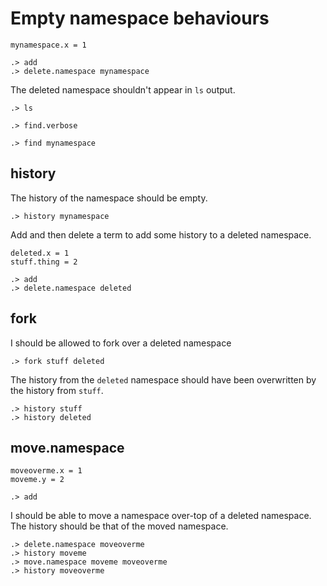 # Empty namespace behaviours

```unison:hide
mynamespace.x = 1
```

```ucm:hide
.> add
.> delete.namespace mynamespace
```

The deleted namespace shouldn't appear in `ls` output.
```ucm:error
.> ls
```
```ucm:error
.> find.verbose
```
```ucm:error
.> find mynamespace
```

## history

The history of the namespace should be empty.

```ucm
.> history mynamespace
```

Add and then delete a term to add some history to a deleted namespace.

```unison:hide
deleted.x = 1
stuff.thing = 2
```

```ucm:hide
.> add
.> delete.namespace deleted
```

## fork

I should be allowed to fork over a deleted namespace

```ucm
.> fork stuff deleted
```

The history from the `deleted` namespace should have been overwritten by the history from `stuff`.

```ucm
.> history stuff
.> history deleted
```

## move.namespace

```unison:hide
moveoverme.x = 1
moveme.y = 2
```

```ucm:hide
.> add
```

I should be able to move a namespace over-top of a deleted namespace.
The history should be that of the moved namespace.

```ucm
.> delete.namespace moveoverme
.> history moveme
.> move.namespace moveme moveoverme
.> history moveoverme
```
